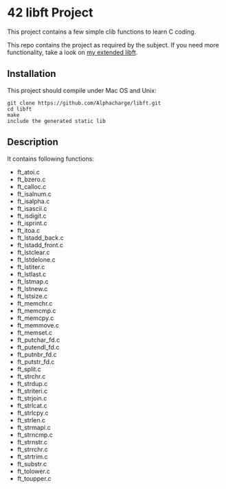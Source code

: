 # 42 libft Project
This project contains a few simple clib functions to learn C coding.

This repo contains the project as required by the subject.
If you need more functionality, take a look on [my extended libft](https://github.com/Alphacharge/mylibft).

## Installation
This project should compile under Mac OS and Unix:
```
git clone https://github.com/Alphacharge/libft.git
cd libft
make
include the generated static lib
```

## Description
It contains following functions:
- ft_atoi.c
- ft_bzero.c
- ft_calloc.c
- ft_isalnum.c
- ft_isalpha.c
- ft_isascii.c
- ft_isdigit.c
- ft_isprint.c
- ft_itoa.c
- ft_lstadd_back.c
- ft_lstadd_front.c
- ft_lstclear.c
- ft_lstdelone.c
- ft_lstiter.c
- ft_lstlast.c
- ft_lstmap.c
- ft_lstnew.c
- ft_lstsize.c
- ft_memchr.c
- ft_memcmp.c
- ft_memcpy.c
- ft_memmove.c
- ft_memset.c
- ft_putchar_fd.c
- ft_putendl_fd.c
- ft_putnbr_fd.c
- ft_putstr_fd.c
- ft_split.c
- ft_strchr.c
- ft_strdup.c
- ft_striteri.c
- ft_strjoin.c
- ft_strlcat.c
- ft_strlcpy.c
- ft_strlen.c
- ft_strmapi.c
- ft_strncmp.c
- ft_strnstr.c
- ft_strrchr.c
- ft_strtrim.c
- ft_substr.c
- ft_tolower.c
- ft_toupper.c
